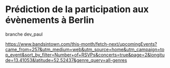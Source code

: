 # Prédiction de la participation aux évènements à Berlin
branche dev_paul

https://www.bandsintown.com/this-month/fetch-next/upcomingEvents?came_from=257&utm_medium=web&utm_source=home&utm_campaign=top_event&sort_by_filter=Number+of+RSVPs&concerts=true&page=2&longitude=13.41053&latitude=52.52437&genre_query=all-genres